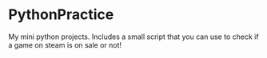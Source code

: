 # PythonPractice
My mini python projects. Includes a small script that you can use to check if a game on steam is on sale or not!
